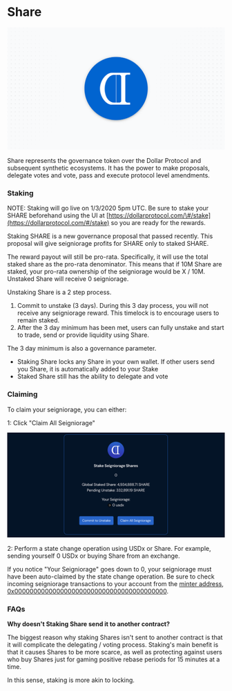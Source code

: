 # Share

![](../.gitbook/assets/share_bg.png)

Share represents the governance token over the Dollar Protocol and subsequent synthetic ecosystems. It has the power to make proposals, delegate votes and vote, pass and execute protocol level amendments.

### Staking

NOTE: Staking will go live on 1/3/2020 5pm UTC. Be sure to stake your SHARE beforehand using the UI at [https://dollarprotocol.com/\#/stake](https://dollarprotocol.com/#/stake) so you are ready for the rewards.

Staking SHARE is a new governance proposal that passed recently. This proposal will give seigniorage profits for SHARE only to staked SHARE. 

The reward payout will still be pro-rata. Specifically, it will use the total staked share as the pro-rata denominator. This means that if 10M Share are staked, your pro-rata ownership of the seigniorage would be X / 10M. Unstaked Share will receive 0 seigniorage.

Unstaking Share is a 2 step process.

1. Commit to unstake \(3 days\). During this 3 day process, you will not receive any seigniorage reward. This timelock is to encourage users to remain staked.
2. After the 3 day minimum has been met, users can fully unstake and start to trade, send or provide liquidity using Share.

The 3 day minimum is also a governance parameter.

* Staking Share locks any Share in your own wallet. If other users send you Share, it is automatically added to your Stake
* Staked Share still has the ability to delegate and vote

### Claiming

To claim your seigniorage, you can either:

1: Click "Claim All Seigniorage"

![](../.gitbook/assets/claim.png)

2: Perform a state change operation using USDx or Share. For example, sending yourself 0 USDx or buying Share from an exchange.

If you notice "Your Seigniorage" goes down to 0, your seigniorage must have been auto-claimed by the state change operation. Be sure to check incoming seigniorage transactions to your account from the [minter address](https://etherscan.io/address/0x0000000000000000000000000000000000000000), [0x0000000000000000000000000000000000000000](https://etherscan.io/address/0x0000000000000000000000000000000000000000).

### FAQs

**Why doesn't Staking Share send it to another contract?**

The biggest reason why staking Shares isn't sent to another contract is that it will complicate the delegating / voting process. Staking's main benefit is that it causes Shares to be more scarce, as well as protecting against users who buy Shares just for gaming positive rebase periods for 15 minutes at a time.

In this sense, staking is more akin to locking.

